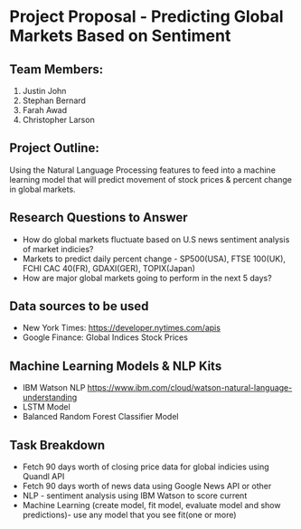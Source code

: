 # Project Proposal - Predicting Global Markets Based on Sentiment

## Team Members:
1) Justin John  
2) Stephan Bernard   
2) Farah Awad  
3) Christopher Larson   

## Project Outline: 
Using the Natural Language Processing features to feed into a machine learning model that will predict movement of stock prices & percent change in global markets. 

## Research Questions to Answer

- How do global markets fluctuate based on U.S news sentiment analysis of market indicies?
- Markets to predict daily percent change - SP500(USA), FTSE 100(UK), FCHI CAC 40(FR), GDAXI(GER), TOPIX(Japan)
- How are major global markets going to perform in the next 5 days?

## Data sources to be used
- New York Times: https://developer.nytimes.com/apis
- Google Finance: Global Indices Stock Prices


## Machine Learning Models & NLP Kits
 - IBM Watson NLP https://www.ibm.com/cloud/watson-natural-language-understanding
 - LSTM Model
 - Balanced Random Forest Classifier Model

## Task Breakdown
- Fetch 90 days worth of closing price data for global indicies using Quandl API
- Fetch 90 days worth of news data using Google News API or other
- NLP - sentiment analysis using IBM Watson to score current
- Machine Learning (create model, fit model, evaluate model and show predictions)- use any model that you see fit(one or more)
